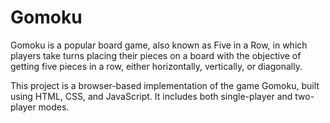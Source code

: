 # Gomoku
Gomoku is a popular board game, also known as Five in a Row, in which players take turns placing their pieces on a board with the objective of getting five pieces in a row, either horizontally, vertically, or diagonally.

This project is a browser-based implementation of the game Gomoku, built using HTML, CSS, and JavaScript. It includes both single-player and two-player modes.